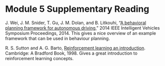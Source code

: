 # Module 5 Supplementary Reading

J. Wei, J. M. Snider, T. Gu, J. M. Dolan, and B. Litkouhi, “[A behavioral planning framework for autonomous driving](https://ieeexplore.ieee.org/abstract/document/6856582),” 2014 IEEE Intelligent Vehicles Symposium Proceedings, 2014. This gives a nice overview of an example framework that can be used in behaviour planning.

R. S. Sutton and A. G. Barto, [Reinforcement learning an introduction](http://incompleteideas.net/book/the-book-2nd.html). Cambridge: A Bradford Book, 1998. Gives a great introduction to reinforcement learning concepts.